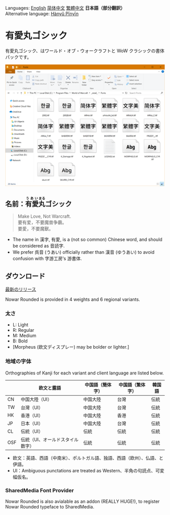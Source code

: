 Languages: [English](README.md) [简体中文](README-Hans.md) [繁體中文](README-Hant.md) **日本語（部分翻訳）**
<br>
Alternative language: [Hànyǔ Pīnyīn](README-Pinyin.md)

# 有愛丸ゴシック

有愛丸ゴシック、はワールド・オブ・ウォークラフトと WoW クラシックの書体パックです。

![Preview](preview.png)

## 名前：<ruby>有愛<rt>うあい</rt></ruby><ruby>丸<rt>まる</rt></ruby>ゴシック

> Make Love, Not Warcraft.<br>
> 要有爱，不要魔兽争霸。<br>
> 要愛，不要魔獸。

* The name in 漢字, 有愛, is a (not so common) Chinese word, and should be considered as 音読字.
* We prefer 呉音 (うあい) officially rather than 漢音 (ゆうあい) to avoid confusion with 字游工房’s 游書体.

## ダウンロード

[最新のリリース](https://github.com/CyanoHao/Nowar-Rounded/releases)

Nowar Rounded is provided in 4 weights and 6 regional variants.

### 太さ

* L: Light
* R: Regular
* M: Medium
* B: Bold
* [Morpheus (欧文ディスプレー) may be bolder or lighter.]

### 地域の字体

Orthographies of Kanji for each variant and client language are listed below.

|     | 欧文と露語                      | 中国語（簡体字）       | 中国語（繁体字）  | 韓国語 |
| --- | ----------------------------- | -------------- | --------- | ------- |
| CN  | 中国大陸（UI）           | 中国大陸 | 台灣    | 伝統 |
| TW  | 台灣（UI）                   | 中国大陸 | 台灣    | 伝統 |
| HK  | 香港（UI）                | 中国大陸 | 香港 | 伝統 |
| JP  | 日本（UI）                    | 中国大陸 | 台灣    | 伝統 |
| CL  | 伝統（UI）                  | 伝統        | 伝統   | 伝統 |
| OSF | 伝統（UI、オールドスタイル数字） | 伝統        | 伝統   | 伝統 |

* 欧文：英語、西語（中南米）、ポルトガル語、独語、西語（欧州）、仏語、と伊語。
* UI：Ambiguous punctations are treated as Western、半角の句読点、可変幅仮名。

### SharedMedia Font Provider

Nowar Rounded is also avialable as an addon (REALLY HUGE!), to register Nowar Rounded typeface to SharedMedia.
